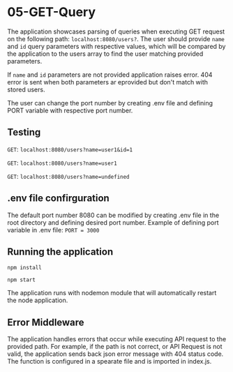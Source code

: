 # 05-GET-Query

The application showcases parsing of queries when executing GET request on the following path: `localhost:8080/users?`. The user should provide `name` and `id` query parameters with respective values, which will be compared by the application to the users array to find the user matching provided parameters.

If `name` and `id` parameters are not provided application raises error. 404 error is sent when both parameters ar eprovided but don't match with stored users.

The user can change the port number by creating .env file and defining PORT variable with respective port number.

## Testing

`GET`: `localhost:8080/users?name=user1&id=1`

`GET`: `localhost:8080/users?name=user1`

`GET`: `localhost:8080/users?name=undefined`

## .env file confirguration

The default port number 8080 can be modified by creating .env file in the root directory and defining desired port number. 
Example of defining port variable in .env file:
`PORT = 3000`

## Running the application

`npm install`

`npm start`

The application runs with nodemon module that will automatically restart the node application.

## Error Middleware

The application handles errors that occur while executing API request to the provided path. For example, if the path is not correct, or API Request is not valid, the application sends back json error message with 404 status code. The function is configured in a spearate file and is imported in index.js.